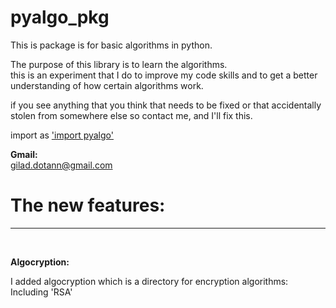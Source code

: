 # pyalgo_pkg

This is package is for basic algorithms in python.  

The purpose of this library is to learn the algorithms.  
this is an experiment that I do to improve my code skills and to get a better
understanding of how certain algorithms work.

if you see anything that you think that needs to be fixed
or that accidentally stolen from somewhere else so contact me, and I'll fix this.

import as ['import pyalgo']()


**Gmail:**  
gilad.dotann@gmail.com



# The new features:

***
<br />

**Algocryption:**  

I added algocryption which is a directory for encryption algorithms:  
Including 'RSA'